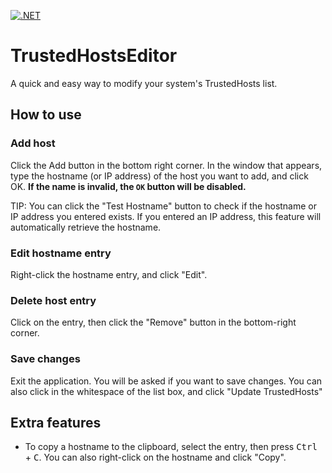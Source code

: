 [![.NET](https://github.com/JosephM101/TrustedHostsEditor/actions/workflows/main.yml/badge.svg)](https://github.com/JosephM101/TrustedHostsEditor/actions/workflows/main.yml)

# TrustedHostsEditor
 
A quick and easy way to modify your system's TrustedHosts list.

## How to use
### Add host
Click the Add button in the bottom right corner. In the window that appears, type the hostname (or IP address) of the host you want to add, and click OK. **If the name is invalid, the `OK` button will be disabled.** 

TIP: You can click the "Test Hostname" button to check if the hostname or IP address you entered exists. If you entered an IP address, this feature will automatically retrieve the hostname.

### Edit hostname entry
Right-click the hostname entry, and click "Edit". 

### Delete host entry
Click on the entry, then click the "Remove" button in the bottom-right corner.

### Save changes
Exit the application. You will be asked if you want to save changes. You can also click in the whitespace of the list box, and click "Update TrustedHosts"



## Extra features
- To copy a hostname to the clipboard, select the entry, then press <kbd>Ctrl</kbd> + <kbd>C</kbd>. You can also right-click on the hostname and click "Copy".
